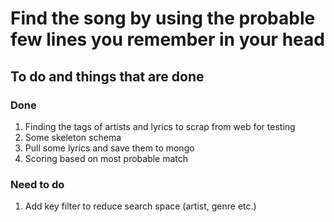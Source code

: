 # Find the song by using the probable few lines you remember in your head

## To do and things that are done

### Done
1.	Finding the tags of artists and lyrics to scrap from web for testing
2.	Some skeleton schema
3.	Pull some lyrics and save them to mongo
4.	Scoring based on most probable match

### Need to do
1.	Add key filter to reduce search space (artist, genre etc.)
